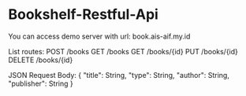 # Bookshelf-Restful-Api

You can access demo server with url: book.ais-aif.my.id

List routes:
POST /books
GET /books
GET /books/{id}
PUT /books/{id}
DELETE /books/{id}

JSON Request Body:
{
    "title": String,
    "type": String,
    "author": String,
    "publisher": String
}
